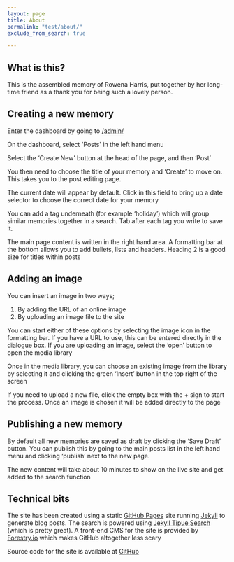 ```yaml
---
layout: page
title: About
permalink: "test/about/"
exclude_from_search: true

---
```

## What is this?

This is the assembled memory of Rowena Harris, put together by her long-time friend as a thank you for being such a lovely person.

## Creating a new memory

Enter the dashboard by going to [/admin/](/memorybox/admin/)

On the  dashboard, select 'Posts' in the left hand menu

Select the ‘Create New’ button at the head of the page, and then ‘Post’

You then need to choose the title of your memory and ‘Create’ to move on. This takes you to the post editing page.

The current date will appear by default. Click in this field to bring up a date selector to choose the correct date for your memory

You can add a tag underneath (for example ‘holiday’) which will group similar memories together in a search. Tab after each tag you write to save it.

The main page content is written in the right hand area. A formatting bar at the bottom allows you to add bullets, lists and headers. Heading 2  is a good size for titles within posts

## Adding an image

You can insert an image in two ways;

1. By adding the URL of an online image
2. By uploading an image file to the site

You can start either of these options by selecting the image icon in the formatting bar. If you have a URL to use, this can be entered directly in the dialogue box. If you are uploading an image, select the ‘open’ button to open the media library

Once in the media library, you can choose an existing image from the library by selecting it and clicking the green ‘Insert’ button in the top right of the screen

If you need to upload a new file, click the empty box with the + sign to start the process. Once an image is chosen it will be added directly to the page

## Publishing a new memory

By default all new memories are saved as draft by clicking the ‘Save Draft’ button. You can publish this by going to the main posts list in the left hand menu and clicking ‘publish’ next to the new page.

The new content will take about 10 minutes to show on the live site and get added to the search function

## Technical bits

The site has been created using a static [GitHub Pages](https://pages.github.com) site running [Jekyll](https://jekyllrb.com/) to generate blog posts. The search is powered using [Jekyll Tipue Search](https://github.com/jekylltools/jekyll-tipue-search) (which is pretty great). A front-end CMS for the site is provided by [Forestry.io](https://forestry.io/) which makes GitHub altogether less scary

Source code for the site is available at [GitHub](https://github.com/electronicdreamplant/memorybox/tree/gh-pages)
